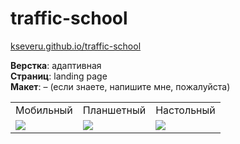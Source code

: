 # traffic-school #

[kseveru.github.io/traffic-school](https://kseveru.github.io/traffic-school/ "Открыть проект")

**Верстка**: адаптивная  
**Страниц**: landing page  
**Макет**: &ndash; (если знаете, напишите мне, пожалуйста)  
<table>
  <tr>
    <td>Мобильный</td>
    <td>Планшетный</td>
    <td>Настольный</td>
  </tr>
  <tr>
    <td>
      <a href="https://kseveru.github.io/img/preview-traffic-school-mobile.png" title="Открыть макет">
        <img src="https://kseveru.github.io/img/preview-traffic-school-mobile--small.png">
      </a>
    </td>
    <td>
      <a href="https://kseveru.github.io/img/preview-traffic-school-tablet.png" title="Открыть макет">
        <img src="https://kseveru.github.io/img/preview-traffic-school-tablet--small.png">
      </a>
    </td>
    <td>
      <a href="https://kseveru.github.io/img/preview-traffic-school-desktop.jpg" title="Открыть макет">
        <img src="https://kseveru.github.io/img/preview-traffic-school-desktop--small.jpg">
      </a>
    </td>
  </tr>
</table>
